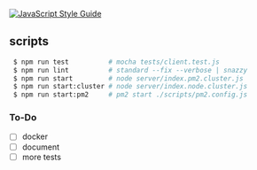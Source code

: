 [![JavaScript Style Guide](https://img.shields.io/badge/code_style-standard-brightgreen.svg)](https://standardjs.com)

## scripts

```bash
 $ npm run test          # mocha tests/client.test.js
 $ npm run lint          # standard --fix --verbose | snazzy
 $ npm run start         # node server/index.pm2.cluster.js
 $ npm run start:cluster # node server/index.node.cluster.js
 $ npm run start:pm2     # pm2 start ./scripts/pm2.config.js
```

### To-Do

- [ ] docker
- [ ] document
- [ ] more tests
